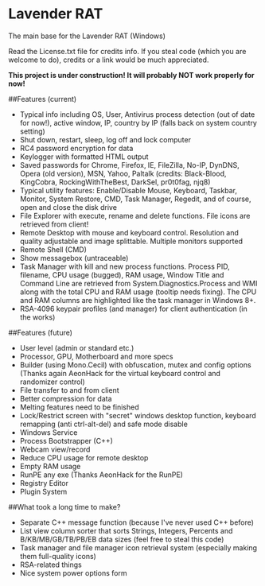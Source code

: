 
# Lavender RAT
The main base for the Lavender RAT (Windows)

Read the License.txt file for credits info. If you steal code (which you are welcome to do), credits or a link would be much appreciated.

__This project is under construction! It will probably NOT work properly for now!__

##Features (current)
* Typical info including OS, User, Antivirus process detection (out of date for now!), active window, IP, country by IP (falls back on system country setting)
* Shut down, restart, sleep, log off and lock computer
* RC4 password encryption for data
* Keylogger with formatted HTML output
* Saved passwords for Chrome, Firefox, IE, FileZilla, No-IP, DynDNS, Opera (old version), MSN, Yahoo, Paltalk (credits: Black-Blood, KingCobra, RockingWithTheBest, DarkSel, pr0t0fag, njq8)
* Typical utility features: Enable/Disable Mouse, Keyboard, Taskbar, Monitor, System Restore, CMD, Task Manager, Regedit, and of course, open and close the disk drive
* File Explorer with execute, rename and delete functions. File icons are retrieved from client!
* Remote Desktop with mouse and keyboard control. Resolution and quality adjustable and image splittable. Multiple monitors supported
* Remote Shell (CMD)
* Show messagebox (untraceable)
* Task Manager with kill and new process functions. Process PID, filename, CPU usage (bugged), RAM usage, Window Title and Command Line are retrieved from System.Diagnostics.Process and WMI along with the total CPU and RAM usage (tooltip needs fixing). The CPU and RAM columns are highlighted like the task manager in Windows 8+.
* RSA-4096 keypair profiles (and manager) for client authentication (in the works)

##Features (future)
* User level (admin or standard etc.)
* Processor, GPU, Motherboard and more specs
* Builder (using Mono.Cecil) with obfuscation, mutex and config options (Thanks again AeonHack for the virtual keyboard control and randomizer control)
* File transfer to and from client
* Better compression for data
* Melting features need to be finished
* Lock/Restrict screen with "secret" windows desktop function, keyboard remapping (anti ctrl-alt-del) and safe mode disable
* Windows Service
* Process Bootstrapper (C++)
* Webcam view/record
* Reduce CPU usage for remote desktop
* Empty RAM usage
* RunPE any exe (Thanks AeonHack for the RunPE)
* Registry Editor
* Plugin System


##What took a long time to make?
* Separate C++ message function (because I've never used C++ before)
* List view column sorter that sorts Strings, Integers, Percents and B/KB/MB/GB/TB/PB/EB data sizes (feel free to steal this code)
* Task manager and file manager icon retrieval system (especially making them full-quality icons)
* RSA-related things
* Nice system power options form


